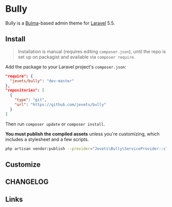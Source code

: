 # Bully

Bully is a [Bulma](bulma)-based admin theme for [Laravel](laravel) 5.5.

## Install

> Installation is manual (requires editing `composer.json`), until the repo is set up on packagist and available via `composer require`.

Add the package to your Laravel project's `composer.json`:

```json
"require": {
  "jevets/bully": "dev-master"
},
"repositories": [
  {
    "type": "git",
    "url": "https://github.com/jevets/bully"
  }
]
```

Then run `composer update` or `composer install`.

**You must publish the compiled assets** unless you're customizing, which includes a stylesheet and a few scripts.

```sh
php artisan vendor:publish --provider="Jevets\Bully\ServiceProvider::class"
```

## Customize

## CHANGELOG

## Links

[bulma]: https://bulma.io/
[laravel]: https://laravel.com/
